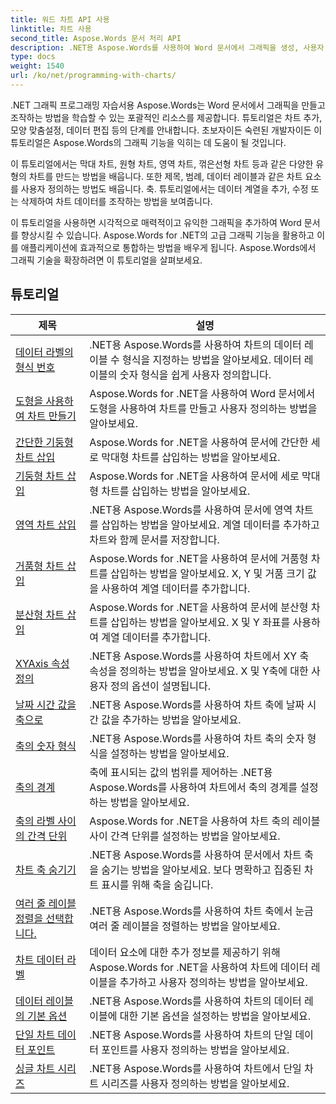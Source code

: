 ```yaml
---
title: 워드 차트 API 사용
linktitle: 차트 사용
second_title: Aspose.Words 문서 처리 API
description: .NET용 Aspose.Words를 사용하여 Word 문서에서 그래픽을 생성, 사용자 정의 및 조작하는 방법을 알아보세요. 자습서에서는 차트를 추가하는 데 도움이 되는 단계별 설명과 C# 소스 코드를 제공합니다.
type: docs
weight: 1540
url: /ko/net/programming-with-charts/
---
```

.NET 그래픽 프로그래밍 자습서용 Aspose.Words는 Word 문서에서 그래픽을 만들고 조작하는 방법을 학습할 수 있는 포괄적인 리소스를 제공합니다. 튜토리얼은 차트 추가, 모양 맞춤설정, 데이터 편집 등의 단계를 안내합니다. 초보자이든 숙련된 개발자이든 이 튜토리얼은 Aspose.Words의 그래픽 기능을 익히는 데 도움이 될 것입니다.

이 튜토리얼에서는 막대 차트, 원형 차트, 영역 차트, 꺾은선형 차트 등과 같은 다양한 유형의 차트를 만드는 방법을 배웁니다. 또한 제목, 범례, 데이터 레이블과 같은 차트 요소를 사용자 정의하는 방법도 배웁니다. 축. 튜토리얼에서는 데이터 계열을 추가, 수정 또는 삭제하여 차트 데이터를 조작하는 방법을 보여줍니다.

이 튜토리얼을 사용하면 시각적으로 매력적이고 유익한 그래픽을 추가하여 Word 문서를 향상시킬 수 있습니다. Aspose.Words for .NET의 고급 그래픽 기능을 활용하고 이를 애플리케이션에 효과적으로 통합하는 방법을 배우게 됩니다. Aspose.Words에서 그래픽 기술을 확장하려면 이 튜토리얼을 살펴보세요.

 ## 튜토리얼
| 제목 | 설명 |
| --- | --- |
| [데이터 라벨의 형식 번호](./format-number-of-data-label/) | .NET용 Aspose.Words를 사용하여 차트의 데이터 레이블 수 형식을 지정하는 방법을 알아보세요. 데이터 레이블의 숫자 형식을 쉽게 사용자 정의합니다. |
| [도형을 사용하여 차트 만들기](./create-chart-using-shape/) | Aspose.Words for .NET을 사용하여 Word 문서에서 도형을 사용하여 차트를 만들고 사용자 정의하는 방법을 알아보세요. |
| [간단한 기둥형 차트 삽입](./insert-simple-column-chart/) | Aspose.Words for .NET을 사용하여 문서에 간단한 세로 막대형 차트를 삽입하는 방법을 알아보세요. |
| [기둥형 차트 삽입](./insert-column-chart/) | Aspose.Words for .NET을 사용하여 문서에 세로 막대형 차트를 삽입하는 방법을 알아보세요. |
| [영역 차트 삽입](./insert-area-chart/) | .NET용 Aspose.Words를 사용하여 문서에 영역 차트를 삽입하는 방법을 알아보세요. 계열 데이터를 추가하고 차트와 함께 문서를 저장합니다. |
| [거품형 차트 삽입](./insert-bubble-chart/) | Aspose.Words for .NET을 사용하여 문서에 거품형 차트를 삽입하는 방법을 알아보세요. X, Y 및 거품 크기 값을 사용하여 계열 데이터를 추가합니다. |
| [분산형 차트 삽입](./insert-scatter-chart/) | Aspose.Words for .NET을 사용하여 문서에 분산형 차트를 삽입하는 방법을 알아보세요. X 및 Y 좌표를 사용하여 계열 데이터를 추가합니다. |
| [XYAxis 속성 정의](./define-xyaxis-properties/) | .NET용 Aspose.Words를 사용하여 차트에서 XY 축 속성을 정의하는 방법을 알아보세요. X 및 Y축에 대한 사용자 정의 옵션이 설명됩니다. |
| [날짜 시간 값을 축으로](./date-time-values-to-axis/) | .NET용 Aspose.Words를 사용하여 차트 축에 날짜 시간 값을 추가하는 방법을 알아보세요. |
| [축의 숫자 형식](./number-format-for-axis/) | .NET용 Aspose.Words를 사용하여 차트 축의 숫자 형식을 설정하는 방법을 알아보세요. |
| [축의 경계](./bounds-of-axis/) | 축에 표시되는 값의 범위를 제어하는 .NET용 Aspose.Words를 사용하여 차트에서 축의 경계를 설정하는 방법을 알아보세요. |
| [축의 라벨 사이의 간격 단위](./interval-unit-between-labels-on-axis/) | Aspose.Words for .NET을 사용하여 차트 축의 레이블 사이 간격 단위를 설정하는 방법을 알아보세요. |
| [차트 축 숨기기](./hide-chart-axis/) | .NET용 Aspose.Words를 사용하여 문서에서 차트 축을 숨기는 방법을 알아보세요. 보다 명확하고 집중된 차트 표시를 위해 축을 숨깁니다. |
| [여러 줄 레이블 정렬을 선택합니다.](./tick-multi-line-label-alignment/) | .NET용 Aspose.Words를 사용하여 차트 축에서 눈금 여러 줄 레이블을 정렬하는 방법을 알아보세요. |
| [차트 데이터 라벨](./chart-data-label/) | 데이터 요소에 대한 추가 정보를 제공하기 위해 Aspose.Words for .NET을 사용하여 차트에 데이터 레이블을 추가하고 사용자 정의하는 방법을 알아보세요. |
| [데이터 레이블의 기본 옵션](./default-options-for-data-labels/) | .NET용 Aspose.Words를 사용하여 차트의 데이터 레이블에 대한 기본 옵션을 설정하는 방법을 알아보세요. |
| [단일 차트 데이터 포인트](./single-chart-data-point/) | .NET용 Aspose.Words를 사용하여 차트의 단일 데이터 포인트를 사용자 정의하는 방법을 알아보세요. |
| [싱글 차트 시리즈](./single-chart-series/) | .NET용 Aspose.Words를 사용하여 차트에서 단일 차트 시리즈를 사용자 정의하는 방법을 알아보세요. |